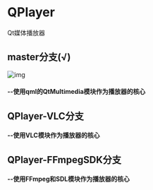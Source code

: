 # QPlayer
Qt媒体播放器
## master分支(√)
![img](https://github.com/gongluck/QPlayer/blob/master/show.gif)
#### --使用qml的QtMultimedia模块作为播放器的核心
## QPlayer-VLC分支
#### --使用VLC模块作为播放器的核心
## QPlayer-FFmpegSDK分支
#### --使用FFmpeg和SDL模块作为播放器的核心
